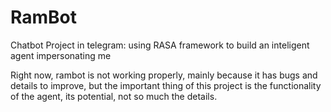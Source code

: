 # RamBot
Chatbot Project in telegram: using RASA framework to build an inteligent agent impersonating me

Right now, rambot is not working properly, mainly because it has bugs and details to improve, but the important thing of this project is the functionality of the agent, its potential, not so much the details.
